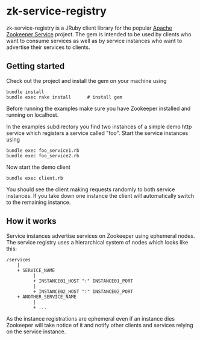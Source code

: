 zk-service-registry
==========================

zk-service-registry is a JRuby client library for the popular [Apache Zookeeper Service](http://zookeeper.apache.org/) project. The gem is intended to be used by clients who want to consume services as well as by service instances who want to advertise their services to clients. 

## Getting started

Check out the project and install the gem on your machine using

    bundle install
    bundle exec rake install      # install gem

Before running the examples make sure you have Zookeeper installed and running on localhost.

In the examples subdirectory you find two instances of a simple demo http service which registers a service called "foo".
Start the service instances using

    bundle exec foo_service1.rb
    bundle exec foo_service2.rb

Now start the demo client

    bundle exec client.rb

You should see the client making requests randomly to both service instances. If you take down one instance the client will automatically switch to the remaining instance.

## How it works

Service instances advertise services on Zookeeper using ephemeral nodes. The service registry uses a hierarchical system of nodes which looks like this:

    /services
        |
        + SERVICE_NAME
              |
              + INSTANCE01_HOST ":" INSTANCE01_PORT
              |
              + INSTANCE02_HOST ":" INSTANCE02_PORT
        + ANOTHER_SERVICE_NAME
              |
              + ...

As the instance registrations are ephemeral even if an instance dies Zookeeper will take notice of it and notify other clients and services relying on the service instance.

